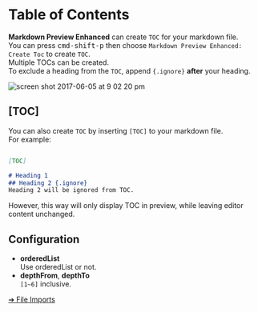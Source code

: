 # Table of Contents
**Markdown Preview Enhanced** can create `TOC` for your markdown file.   
You can press <kbd>cmd-shift-p</kbd> then choose `Markdown Preview Enhanced: Create Toc` to create `TOC`.  
Multiple TOCs can be created.  
To exclude a heading from the `TOC`, append `{.ignore}` **after** your heading.  

![screen shot 2017-06-05 at 9 02 20 pm](https://cloud.githubusercontent.com/assets/1908863/26810607/47f0aaa8-4a32-11e7-89ef-f5caebf00720.png)


## [TOC]  
You can also create `TOC` by inserting `[TOC]` to your markdown file.  
For example:  
```markdown  

[TOC]  

# Heading 1
## Heading 2 {.ignore}
Heading 2 will be ignored from TOC.  
```
However, this way will only display TOC in preview, while leaving editor content unchanged.  

## Configuration  
* **orderedList**  
Use orderedList or not.  
* **depthFrom**, **depthTo**  
`[1~6]` inclusive.   

[➔ File Imports](file-imports.md)
